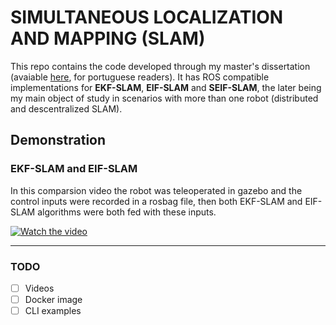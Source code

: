 
# SIMULTANEOUS LOCALIZATION AND MAPPING (SLAM)

This repo contains the code developed through my master's dissertation (avaiable [here](https://github.com/wvmcastro/dissertacao-mestrado/blob/main/tese.pdf), for portuguese readers). It has ROS compatible implementations for **EKF-SLAM**, **EIF-SLAM** and **SEIF-SLAM**, the later being my main object of study in scenarios with more than one robot (distributed and descentralized SLAM).

## Demonstration

### EKF-SLAM and EIF-SLAM
In this comparsion video the robot was teleoperated in gazebo and the control inputs were recorded in a rosbag file, then both EKF-SLAM and EIF-SLAM algorithms were both fed with these inputs.

[![Watch the video](https://user-images.githubusercontent.com/12619298/232341967-4dd16944-a9e9-4d41-ac31-15cfefebd8fe.png)](https://www.youtube.com/watch?v=X6Tk1kcKhoI)


---
### TODO
 - [ ] Videos
 - [ ] Docker image 
 - [ ] CLI examples
